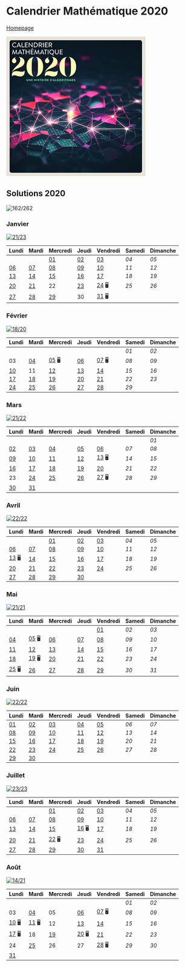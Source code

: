# Calendrier Mathématique 2020

[Homepage](../README.md)

![cal-2020](cal-2020.png)

## Solutions 2020

![162/262](https://img.shields.io/static/v1?label=solutions&message=162/262%20%2862%25%29&color=blueviolet&style=flat-square)

### Janvier

[![21/23](https://img.shields.io/static/v1?label=en%20cours&message=21/23&color=informational&style=flat-square)](janvier/)

|Lundi|Mardi|Mercredi|Jeudi|Vendredi|Samedi|Dimanche|
|---|---|---|---|---|---|---|
|    |    | [01](janvier/README.md#mercredi-1-janvier) | [02](janvier/README.md#jeudi-2-janvier) | [03](janvier/README.md#vendredi-3-janvier) | *04* | *05* |
| [06](janvier/README.md#lundi-6-janvier) | [07](janvier/README.md#mardi-7-janvier) | [08](janvier/README.md#mercredi-8-janvier) | [09](janvier/README.md#jeudi-9-janvier) | [10](janvier/README.md#vendredi-10-janvier) | *11* | *12* |
| [13](janvier/README.md#lundi-13-janvier) | [14](janvier/README.md#mardi-14-janvier) | [15](janvier/README.md#mercredi-15-janvier) | [16](janvier/README.md#jeudi-16-janvier) | [17](janvier/README.md#vendredi-17-janvier) | *18* | *19* |
| [20](janvier/README.md#lundi-20-janvier) | [21](janvier/README.md#mardi-21-janvier) | 22 | [23](janvier/README.md#jeudi-23-janvier) | [24](janvier/README.md#vendredi-24-janvier) 🖥 | *25* | *26* |
| [27](janvier/README.md#lundi-27-janvier) | [28](janvier/README.md#mardi-28-janvier) | [29](janvier/README.md#mercredi-29-janvier) | 30 | [31](janvier/README.md#vendredi-31-janvier) 🖥 |    |    |

### Février

[![18/20](https://img.shields.io/static/v1?label=en%20cours&message=18/20&color=informational&style=flat-square)](fevrier/)

|Lundi|Mardi|Mercredi|Jeudi|Vendredi|Samedi|Dimanche|
|---|---|---|---|---|---|---|
|    |    |    |    |    | *01* | *02* |
| 03 | [04](fevrier/README.md#mardi-4-février) | [05](fevrier/README.md#mercredi-5-février) 🖥 | [06](fevrier/README.md#jeudi-6-février) | [07](fevrier/README.md#vendredi-7-février) 🖥 | *08* | *09* |
| [10](fevrier/README.md#lundi-10-février) | 11 | [12](fevrier/README.md#mercredi-12-février) | [13](fevrier/README.md#jeudi-13-février) | [14](fevrier/README.md#vendredi-14-février) | *15* | *16* |
| [17](fevrier/README.md#lundi-17-février) | [18](fevrier/README.md#mardi-18-février) | [19](fevrier/README.md#mercredi-19-février) | [20](fevrier/README.md#jeudi-20-février) | [21](fevrier/README.md#vendredi-21-février) | *22* | *23* |
| [24](fevrier/README.md#lundi-24-février) | [25](fevrier/README.md#mardi-25-février) | [26](fevrier/README.md#mercredi-26-février) | [27](fevrier/README.md#jeudi-27-février) | [28](fevrier/README.md#vendredi-28-février) | *29* |    |

### Mars

[![21/22](https://img.shields.io/static/v1?label=en%20cours&message=21/22&color=informational&style=flat-square)](mars/)

|Lundi|Mardi|Mercredi|Jeudi|Vendredi|Samedi|Dimanche|
|---|---|---|---|---|---|---|
|    |    |    |    |    |    | *01* |
| [02](mars/README.md#lundi-2-mars) | [03](mars/README.md#mardi-3-mars) | [04](mars/README.md#mercredi-4-mars) | [05](mars/README.md#jeudi-5-mars) | [06](mars/README.md#vendredi-6-mars) | *07* | *08* |
| [09](mars/README.md#lundi-9-mars) | [10](mars/README.md#mardi-10-mars) | [11](mars/README.md#mercredi-11-mars) | [12](mars/README.md#jeudi-12-mars) | [13](mars/README.md#vendredi-13-mars) 🖥 | *14* | *15* |
| [16](mars/README.md#lundi-16-mars) | [17](mars/README.md#mardi-17-mars) | [18](mars/README.md#mercredi-18-mars) | [19](mars/README.md#jeudi-19-mars) | [20](mars/README.md#vendredi-20-mars) | *21* | *22* |
| 23 | [24](mars/README.md#mardi-24-mars) | [25](mars/README.md#mercredi-25-mars) | [26](mars/README.md#jeudi-26-mars) | [27](mars/README.md#vendredi-27-mars) 🖥 | *28* | *29* |
| [30](mars/README.md#lundi-30-mars) | [31](mars/README.md#mardi-31-mars) |    |    |    |    |    |

### Avril

[![22/22](https://img.shields.io/static/v1?label=fini&message=22/22&color=success&style=flat-square)](avril/)

|Lundi|Mardi|Mercredi|Jeudi|Vendredi|Samedi|Dimanche|
|---|---|---|---|---|---|---|
|    |    | [01](avril/README.md#mercredi-1-avril) | [02](avril/README.md#jeudi-2-avril) | [03](avril/README.md#vendredi-3-avril) | *04* | *05* |
| [06](avril/README.md#lundi-6-avril) | [07](avril/README.md#mardi-7-avril) | [08](avril/README.md#mercredi-8-avril) | [09](avril/README.md#jeudi-9-avril) | [10](avril/README.md#vendredi-10-avril) | *11* | *12* |
| [13](avril/README.md#lundi-13-avril) 🖥 | [14](avril/README.md#mardi-14-avril) | [15](avril/README.md#mercredi-15-avril) | [16](avril/README.md#jeudi-16-avril) | [17](avril/README.md#vendredi-17-avril) | *18* | *19* |
| [20](avril/README.md#lundi-20-avril) | [21](avril/README.md#mardi-21-avril) | [22](avril/README.md#mercredi-22-avril) | [23](avril/README.md#jeudi-23-avril) | [24](avril/README.md#vendredi-24-avril) | *25* | *26* |
| [27](avril/README.md#lundi-27-avril) | [28](avril/README.md#mardi-28-avril) | [29](avril/README.md#mercredi-29-avril) | [30](avril/README.md#jeudi-30-avril) |    |    |    |

### Mai

[![21/21](https://img.shields.io/static/v1?label=fini&message=21/21&color=success&style=flat-square)](mai/)

|Lundi|Mardi|Mercredi|Jeudi|Vendredi|Samedi|Dimanche|
|---|---|---|---|---|---|---|
|    |    |    |    | [01](mai/README.md#vendredi-1-mai) | *02* | *03* |
| [04](mai/README.md#lundi-4-mai) | [05](mai/README.md#mardi-5-mai) 🖥 | [06](mai/README.md#mercredi-6-mai) | [07](mai/README.md#jeudi-7-mai) | [08](mai/README.md#vendredi-8-mai) | *09* | *10* |
| [11](mai/README.md#lundi-11-mai) | [12](mai/README.md#mardi-12-mai) | [13](mai/README.md#mercredi-13-mai) | [14](mai/README.md#jeudi-14-mai) | [15](mai/README.md#vendredi-15-mai) | *16* | *17* |
| [18](mai/README.md#lundi-18-mai) | [19](mai/README.md#mardi-19-mai) 🖥 | [20](mai/README.md#mercredi-20-mai) | [21](mai/README.md#jeudi-21-mai) | [22](mai/README.md#vendredi-22-mai) | *23* | *24* |
| [25](mai/README.md#lundi-25-mai) 🖥 | [26](mai/README.md#mardi-26-mai) | [27](mai/README.md#mercredi-27-mai) | [28](mai/README.md#jeudi-28-mai) | [29](mai/README.md#vendredi-29-mai) | *30* | *31* |

### Juin

[![22/22](https://img.shields.io/static/v1?label=fini&message=22/22&color=success&style=flat-square)](juin/)

|Lundi|Mardi|Mercredi|Jeudi|Vendredi|Samedi|Dimanche|
|---|---|---|---|---|---|---|
| [01](juin/README.md#lundi-1-juin) | [02](juin/README.md#mardi-2-juin) | [03](juin/README.md#mercredi-3-juin) | [04](juin/README.md#jeudi-4-juin) | [05](juin/README.md#vendredi-5-juin) | *06* | *07* |
| [08](juin/README.md#lundi-8-juin) | [09](juin/README.md#mardi-9-juin) | [10](juin/README.md#mercredi-10-juin) | [11](juin/README.md#jeudi-11-juin) | [12](juin/README.md#vendredi-12-juin) | *13* | *14* |
| [15](juin/README.md#lundi-15-juin) | [16](juin/README.md#mardi-16-juin) | [17](juin/README.md#mercredi-17-juin) | [18](juin/README.md#jeudi-18-juin) | [19](juin/README.md#vendredi-19-juin) | *20* | *21* |
| [22](juin/README.md#lundi-22-juin) | [23](juin/README.md#mardi-23-juin) | [24](juin/README.md#mercredi-24-juin) | [25](juin/README.md#jeudi-25-juin) | [26](juin/README.md#vendredi-26-juin) | *27* | *28* |
| [29](juin/README.md#lundi-29-juin) | [30](juin/README.md#mardi-30-juin) |    |    |    |    |    |

### Juillet

[![23/23](https://img.shields.io/static/v1?label=fini&message=23/23&color=success&style=flat-square)](juillet/)

|Lundi|Mardi|Mercredi|Jeudi|Vendredi|Samedi|Dimanche|
|---|---|---|---|---|---|---|
|    |    | [01](juillet/README.md#mercredi-1-juillet) | [02](juillet/README.md#jeudi-2-juillet) | [03](juillet/README.md#vendredi-3-juillet) | *04* | *05* |
| [06](juillet/README.md#lundi-6-juillet) | [07](juillet/README.md#mardi-7-juillet) | [08](juillet/README.md#mercredi-8-juillet) | [09](juillet/README.md#jeudi-9-juillet) | [10](juillet/README.md#vendredi-10-juillet) | *11* | *12* |
| [13](juillet/README.md#lundi-13-juillet) | [14](juillet/README.md#mardi-14-juillet) | [15](juillet/README.md#mercredi-15-juillet) | [16](juillet/README.md#jeudi-16-juillet) 🖥 | [17](juillet/README.md#vendredi-17-juillet) | *18* | *19* |
| [20](juillet/README.md#lundi-20-juillet) | [21](juillet/README.md#mardi-21-juillet) | [22](juillet/README.md#mercredi-22-juillet) 🖥 | [23](juillet/README.md#jeudi-23-juillet) | [24](juillet/README.md#vendredi-24-juillet) | *25* | *26* |
| [27](juillet/README.md#lundi-27-juillet) | [28](juillet/README.md#mardi-28-juillet) | [29](juillet/README.md#mercredi-29-juillet) | [30](juillet/README.md#jeudi-30-juillet) | [31](juillet/README.md#vendredi-31-juillet) |    |    |

### Août

[![14/21](https://img.shields.io/static/v1?label=en%20cours&message=14/21&color=informational&style=flat-square)](aout/)

|Lundi|Mardi|Mercredi|Jeudi|Vendredi|Samedi|Dimanche|
|---|---|---|---|---|---|---|
|    |    |    |    |    | *01* | *02* |
| 03 | [04](aout/README.md#mardi-4-août) | 05 | [06](aout/README.md#jeudi-6-août) | [07](aout/README.md#vendredi-7-août) 🖥 | *08* | *09* |
| [10](aout/README.md#lundi-10-août) 🖥 | [11](aout/README.md#mardi-11-août) 🖥 | 12 | [13](aout/README.md#jeudi-13-août) | [14](aout/README.md#vendredi-14-août) | *15* | *16* |
| [17](aout/README.md#lundi-17-août) 🖥 | 18 | [19](aout/README.md#mercredi-19-août) | [20](aout/README.md#jeudi-20-août) 🖥 | [21](aout/README.md#vendredi-21-août) | *22* | *23* |
| 24 | [25](aout/README.md#mardi-25-août) | 26 | 27 | [28](aout/README.md#vendredi-28-août) 🖥 | *29* | *30* |
| [31](aout/README.md#lundi-31-août) |    |    |    |    |    |    |

